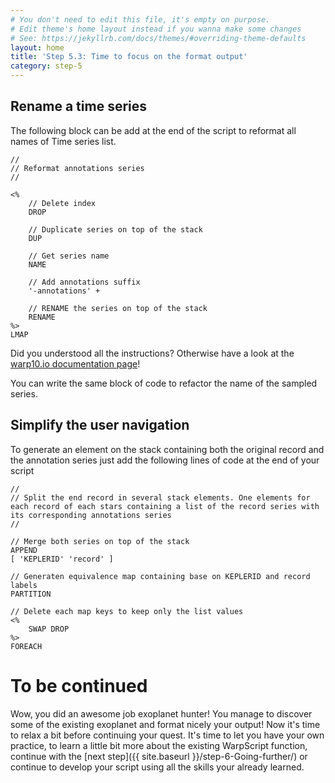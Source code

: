 ```yaml
---
# You don't need to edit this file, it's empty on purpose.
# Edit theme's home layout instead if you wanna make some changes
# See: https://jekyllrb.com/docs/themes/#overriding-theme-defaults
layout: home
title: 'Step 5.3: Time to focus on the format output'
category: step-5
---
```


## Rename a time series

The following block can be add at the end of the script to reformat all names of Time series list.

```
//
// Reformat annotations series
//

<%
    // Delete index
    DROP

    // Duplicate series on top of the stack
    DUP

    // Get series name
    NAME

    // Add annotations suffix
    '-annotations' +

    // RENAME the series on top of the stack
    RENAME
%>
LMAP
```

Did you understood all the instructions? Otherwise have a look at the [warp10.io documentation page](http://www.warp10.io/reference/)!

You can write the same block of code to refactor the name of the sampled series.

## Simplify the user navigation

To generate an element on the stack containing both the original record and the annotation series just add the following lines of code at the end of your script

```
//
// Split the end record in several stack elements. One elements for each record of each stars containing a list of the record series with its corresponding annotations series 
//

// Merge both series on top of the stack
APPEND
[ 'KEPLERID' 'record' ]

// Generaten equivalence map containing base on KEPLERID and record labels
PARTITION

// Delete each map keys to keep only the list values 
<%
    SWAP DROP
%>
FOREACH

```

# To be continued

Wow, you did an awesome job exoplanet hunter! You manage to discover some of the existing exoplanet and format nicely your output! Now it's time to relax a bit before continuing your quest. It's time to let you have your own practice, to learn a little bit more about the existing WarpScript function, continue with the [next step]({{ site.baseurl }}/step-6-Going-further/) or continue to develop your script using all the skills your already learned.